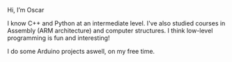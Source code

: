 Hi, I’m Oscar

I know C++ and Python at an intermediate level.
I've also studied courses in Assembly (ARM architecture) and computer structures.
I think low-level programming is fun and interesting! 

I do some Arduino projects aswell, on my free time.
